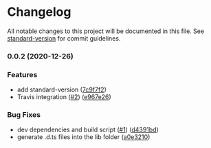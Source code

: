 # Changelog

All notable changes to this project will be documented in this file. See [standard-version](https://github.com/conventional-changelog/standard-version) for commit guidelines.

### 0.0.2 (2020-12-26)

### Features

- add standard-version ([7c9f7f2](https://github.com/x-via/tsed-client-api-generator/commit/7c9f7f24257367d838873284290c95ab9e212282))
- Travis integration ([#2](https://github.com/x-via/tsed-client-api-generator/issues/2)) ([e967e26](https://github.com/x-via/tsed-client-api-generator/commit/e967e26dc502ccbb39c4eadb1da046bfb03667c8))

### Bug Fixes

- dev dependencies and build script ([#1](https://github.com/x-via/tsed-client-api-generator/issues/1)) ([d4391bd](https://github.com/x-via/tsed-client-api-generator/commit/d4391bd44881e70032b64ef63ed875a9571cfa7c))
- generate .d.ts files into the lib folder ([a0e3210](https://github.com/x-via/tsed-client-api-generator/commit/a0e3210ab9ccf7a435fe1fd10eddf28254587e76))
